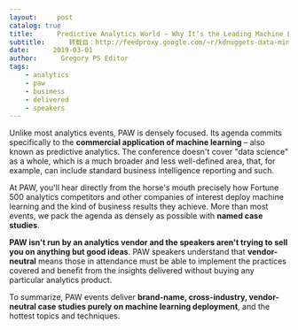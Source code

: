 ```yaml
---
layout:     post
catalog: true
title:      Predictive Analytics World – Why It’s the Leading Machine Learning Event in 2019
subtitle:      转载自：http://feedproxy.google.com/~r/kdnuggets-data-mining-analytics/~3/6b8BuwKvogc/paw-b-leading-machine-learning-event.html
date:      2019-03-01
author:      Gregory PS Editor
tags:
    - analytics
    - paw
    - business
    - delivered
    - speakers
---
```


Unlike most analytics events, PAW is densely focused. Its agenda commits specifically to the **commercial application of machine learning** – also known as predictive analytics. The conference doesn't cover "data science" as a whole, which is a much broader and less well-defined area, that, for example, can include standard business intelligence reporting and such.

At PAW, you'll hear directly from the horse's mouth precisely how Fortune 500 analytics competitors and other companies of interest deploy machine learning and the kind of business results they achieve. More than most events, we pack the agenda as densely as possible with **named case studies**. 

**PAW isn't run by an analytics vendor and the speakers aren't trying to sell you on anything but good ideas**. PAW speakers understand that **vendor-neutral** means those in attendance must be able to implement the practices covered and benefit from the insights delivered without buying any particular analytics product.

To summarize, PAW events deliver **brand-name, cross-industry, vendor-neutral case studies purely on machine learning deployment**, and the hottest topics and techniques. 
